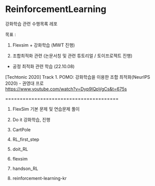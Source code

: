 # ReinforcementLearning  

강화학습 관련 수행목록 레포    

목표 : 

1. Flexsim + 강화학습  (MWT 진행)
  
2. 조합최적화 관련 (논문서칭 및 관련 튜토리얼 / 토이프로젝트 진행)

- 공정 최적화 관련 학습 (22.10.08)  

[Techtonic 2020] Track 1. POMO: 강화학습을 이용한 조합 최적화(NeurIPS 2020) - 권영대 프로  
https://www.youtube.com/watch?v=Dyp9lQpVgCs&t=675s   



=======================================


  
  
1. FlexSim 기본 문제 및 연습문제 풀이  
  
2. Do it 강화학습, 진행  
  
3. CartPole  

4. RL_first_step   

5. doit_RL  
  
6. flexsim    
  
7. handson_RL    

8. reinforcement-learning-kr    
  
